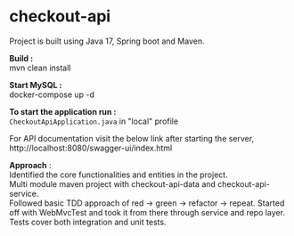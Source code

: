 # checkout-api

Project is built using Java 17, Spring boot and Maven.

<b>Build :</b><br />
mvn clean install

<b>Start MySQL : </b><br />
docker-compose up -d

<b>To start the application run : </b>  
`CheckoutApiApplication.java` in "local" profile

For API documentation visit the below link after starting the server,<br/>
http://localhost:8080/swagger-ui/index.html
<br/>
 




<b>Approach</b> : <br/>
Identified the core functionalities and entities in the project. <br/>
Multi module maven project with checkout-api-data and checkout-api-service. <br/>
Followed basic TDD approach of red -> green -> refactor -> repeat. Started off with WebMvcTest and took it from there through service and repo layer. <br/>
Tests cover both integration and unit tests. <br/>







